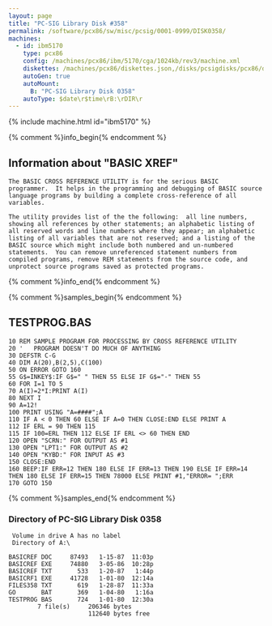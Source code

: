 ```yaml
---
layout: page
title: "PC-SIG Library Disk #358"
permalink: /software/pcx86/sw/misc/pcsig/0001-0999/DISK0358/
machines:
  - id: ibm5170
    type: pcx86
    config: /machines/pcx86/ibm/5170/cga/1024kb/rev3/machine.xml
    diskettes: /machines/pcx86/diskettes.json,/disks/pcsigdisks/pcx86/diskettes.json
    autoGen: true
    autoMount:
      B: "PC-SIG Library Disk 0358"
    autoType: $date\r$time\rB:\rDIR\r
---
```


{% include machine.html id="ibm5170" %}

{% comment %}info_begin{% endcomment %}

## Information about "BASIC XREF"

    The BASIC CROSS REFERENCE UTILITY is for the serious BASIC
    programmer.  It helps in the programming and debugging of BASIC source
    language programs by building a complete cross-reference of all
    variables.
    
    The utility provides list of the the following:  all line numbers,
    showing all references by other statements; an alphabetic listing of
    all reserved words and line numbers where they appear; an alphabetic
    listing of all variables that are not reserved; and a listing of the
    BASIC source which might include both numbered and un-numbered
    statements.  You can remove unreferenced statement numbers from
    compiled programs, remove REM statements from the source code, and
    unprotect source programs saved as protected programs.
{% comment %}info_end{% endcomment %}

{% comment %}samples_begin{% endcomment %}

## TESTPROG.BAS

```bas
10 REM SAMPLE PROGRAM FOR PROCESSING BY CROSS REFERENCE UTILITY
20 '   PROGRAM DOESN'T DO MUCH OF ANYTHING
30 DEFSTR C-G
40 DIM A(20),B(2,5),C(100)
50 ON ERROR GOTO 160
55 G$=INKEY$:IF G$=" " THEN 55 ELSE IF G$="-" THEN 55
60 FOR I=1 TO 5
70 A(I)=2*I:PRINT A(I)
80 NEXT I
90 A=12!
100 PRINT USING "A=####";A
110 IF A < 0 THEN 60 ELSE IF A=0 THEN CLOSE:END ELSE PRINT A
112 IF ERL = 90 THEN 115
115 IF 100=ERL THEN 112 ELSE IF ERL <> 60 THEN END
120 OPEN "SCRN:" FOR OUTPUT AS #1
130 OPEN "LPT1:" FOR OUTPUT AS #2
140 OPEN "KYBD:" FOR INPUT AS #3
150 CLOSE:END
160 BEEP:IF ERR=12 THEN 180 ELSE IF ERR=13 THEN 190 ELSE IF ERR=14 THEN 180 ELSE IF ERR=15 THEN 78000 ELSE PRINT #1,"ERROR= ";ERR
170 GOTO 150
```

{% comment %}samples_end{% endcomment %}

### Directory of PC-SIG Library Disk 0358

     Volume in drive A has no label
     Directory of A:\

    BASICREF DOC     87493   1-15-87  11:03p
    BASICREF EXE     74880   3-05-86  10:28p
    BASICREF TXT       533   1-20-87   1:44p
    BASICRF1 EXE     41728   1-01-80  12:14a
    FILES358 TXT       619   1-28-87  11:33a
    GO       BAT       369   1-04-80   1:16a
    TESTPROG BAS       724   1-01-80  12:30a
            7 file(s)     206346 bytes
                          112640 bytes free
